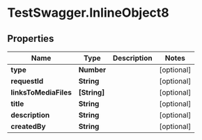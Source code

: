 # TestSwagger.InlineObject8

## Properties

Name | Type | Description | Notes
------------ | ------------- | ------------- | -------------
**type** | **Number** |  | [optional] 
**requestId** | **String** |  | [optional] 
**linksToMediaFiles** | **[String]** |  | [optional] 
**title** | **String** |  | [optional] 
**description** | **String** |  | [optional] 
**createdBy** | **String** |  | [optional] 



